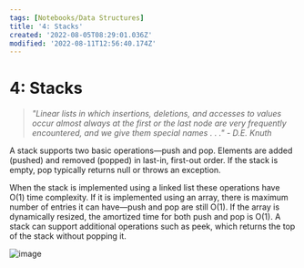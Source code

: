 ```yaml
---
tags: [Notebooks/Data Structures]
title: '4: Stacks'
created: '2022-08-05T08:29:01.036Z'
modified: '2022-08-11T12:56:40.174Z'
---
```


# 4: Stacks

> _"Linear lists in which insertions, deletions, and accesses to values occur almost always at the first or the last node are very frequently encountered, and we give them special names . . ." - D.E. Knuth_

A stack supports two basic operations—push and pop. Elements are added (pushed) and removed (popped) in last-in, first-out order. If the stack is empty, pop typically returns null or throws an exception.

When the stack is implemented using a linked list these operations have O(1) time complexity. If it is implemented using an array, there is maximum number of entries it can have—push and pop are still O(1). If the array is dynamically resized, the amortized time for both push and pop is O(1). A stack can support additional operations such as peek, which returns the top of the stack without popping it.

![image](https://user-images.githubusercontent.com/68677613/183042255-0694a55a-c51a-4025-ae8f-04fbc74c0645.png)


